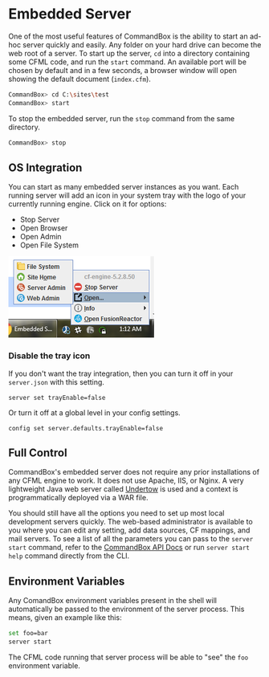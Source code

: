 # Embedded Server

One of the most useful features of CommandBox is the ability to start an ad-hoc server quickly and easily. Any folder on your hard drive can become the web root of a server. To start up the server, `cd` into a directory containing some CFML code, and run the `start` command. An available port will be chosen by default and in a few seconds, a browser window will open showing the default document \(`index.cfm`\).

```bash
CommandBox> cd C:\sites\test
CommandBox> start
```

To stop the embedded server, run the `stop` command from the same directory.

```bash
CommandBox> stop
```

## OS Integration

You can start as many embedded server instances as you want. Each running server will add an icon in your system tray with the logo of your currently running engine. Click on it for options:

* Stop Server
* Open Browser
* Open Admin
* Open File System

![CommandBox Server Tray Menu](../.gitbook/assets/image%20%288%29%20%281%29%20%281%29.png)

### Disable the tray icon

If you don't want the tray integration, then you can turn it off in your `server.json` with this setting.

```text
server set trayEnable=false
```

Or turn it off at a global level in your config settings.

```text
config set server.defaults.trayEnable=false
```

## Full  Control

CommandBox's embedded server does not require any prior installations of any CFML engine to work. It does not use Apache, IIS, or Nginx. A very lightweight Java web server called [Undertow](http://undertow.io/) is used and a context is programmatically deployed via a WAR file.

You should still have all the options you need to set up most local development servers quickly. The web-based administrator is available to you where you can edit any setting, add data sources, CF mappings, and mail servers. To see a list of all the parameters you can pass to the `server start` command, refer to the [CommandBox API Docs](http://apidocs.ortussolutions.com/commandbox/3.5.0/index.html?commandbox/system/modules_app/server-commands/commands/server/start.html) or run `server start help` command directly from the CLI.

## Environment Variables

Any ComandBox environment variables present in the shell will automatically be passed to the environment of the server process.  This means, given an example like this:

```bash
set foo=bar
server start
```

The CFML code running that server process will be able to "see" the `foo` environment variable.  

